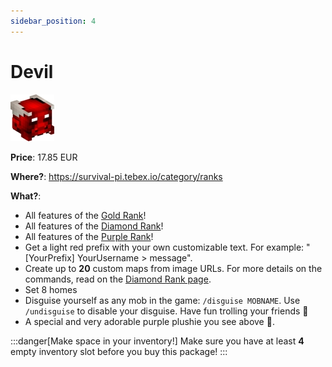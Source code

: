 ```yaml
---
sidebar_position: 4
---
```


# Devil
![1579](c3f42f9ecc6759e969b7f4e6c3d3ae551aacef48.png)

**Price**: 17.85 EUR

**Where?**: https://survival-pi.tebex.io/category/ranks

**What?**:
- All features of the [Gold Rank](gold.md)!
- All features of the [Diamond Rank](diamond.md)!
- All features of the [Purple Rank](purple.md)!
- Get a light red prefix with your own customizable text. For example: "[YourPrefix] YourUsername > message".
- Create up to **20** custom maps from image URLs. For more details on the commands, read on the [Diamond Rank page](./diamond.md).
- Set 8 homes
- Disguise yourself as any mob in the game: `/disguise MOBNAME`. Use `/undisguise` to disable your disguise. Have fun trolling your friends 🤣
- A special and very adorable purple plushie you see above 🥹.

:::danger[Make space in your inventory!]
Make sure you have at least **4** empty inventory slot before you buy this package!
:::